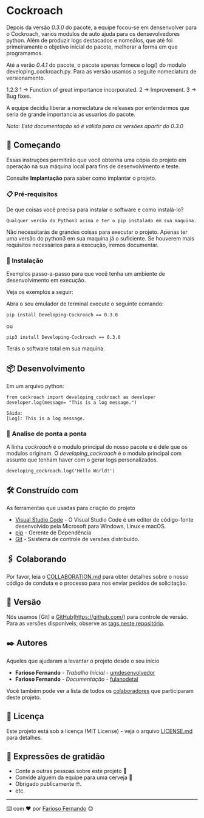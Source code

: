 # Cockroach

Depois da versão *0.3.0* do pacote, a equipe focou-se em densenvolver para o Cockroach, varios modulos de auto ajuda para os densevolvedores python. Além de produzir logs destacados e nomeálos, que até foi primeiramente o objetivo inicial do pacote, melhorar a forma em que programamos.

Até a verão *0.4.1* do pacote, o pacote apenas fornece o log() do modulo developing_cockroach.py.
Para as versão usamos a seguite nomeclatura de versionamento.

1.2.3
1 -> Function of great importance incorporated.
2 -> Improvement.
3 -> Bug fixes.

A equipe decidiu liberar a nomeclatura de releases por entendermos que seria de grande importancia as usuarios do pacote.

*Nota: Está documentação só é válida para as versões apartir do 0.3.0*

## 🚀 Começando

Essas instruções permitirão que você obtenha uma cópia do projeto em operação na sua máquina local para fins de desenvolvimento e teste.

Consulte **Implantação** para saber como implantar o projeto.

### 📋 Pré-requisitos

De que coisas você precisa para instalar o software e como instalá-lo?

```
Qualquer versão do Python3 acima e ter o pip instalado em sua maquina.
```

Não necessitarás de grandes coisas para executar o projeto. Apenas ter uma versão do python3 em sua maquina já o suficiente. Se houverem mais requisitos necessários para a execução, iremos documentar.

### 🔧 Instalação

Exemplos passo-a-passo para que você tenha um ambiente de desenvolvimento em execução.

Veja os exemplos a seguir:

Abra o seu emulador de terminal execute o seguinte comando:

```
pip install Developing-Cockroach == 0.3.0
```

ou

```
pip3 install Developing-Cockroach == 0.3.0
```

Terás o software total em sua maquina.

## 📦 Desenvolvimento

Em um arquivo python:

```
from cockroach import developing_cockroach as developer
developer.log(message= "This is a log message.")

Sáida:
[Log]: This is a log message.
```

### 🔩 Analise de ponta a ponta

A linha *cockroach* é o modulo principal do nosso pacote e é dele que os modulos originam.
O *developing_cockroach* é o modulo principal com assunto que tenham haver com o gerar logs personalizados.

```
developing_cockroach.log('Hello World!')
```

## 🛠️ Construído com

As ferramentas que usadas para criação do projeto

* [Visual Studio Code](https://code.visualstudio.com/) - O Visual Studio Code é um editor de código-fonte desenvolvido pela Microsoft para Windows, Linux e macOS.
* [pip](https://pypi.org/project/pip/) - Gerente de Dependência
* [Git](https://git-scm.com/) - Ssistema de controle de versões distribuído.

## 🖇️ Colaborando

Por favor, leia o [COLLABORATION.md](https://github.com/farioso-fernando/developer/blob/main/COLLABORATION.md) para obter detalhes sobre o nosso código de conduta e o processo para nos enviar pedidos de solicitação.

## 📌 Versão

Nós usamos [Git] e [GitHub](https://git-scm.com/)(https://github.com/) para controle de versão. Para as versões disponíveis, observe as [tags neste repositório](#).

## ✒️ Autores

Aqueles que ajudaram a levantar o projeto desde o seu início

* **Farioso Fernando** - *Trabalho Inicial* - [umdesenvolvedor](https://github.com/farioso-fernando)
* **Farioso Fernando** - *Documentação* - [fulanodetal](https://github.com/farioso-fernando)

Você também pode ver a lista de todos os [colaboradores](https://github.com/farioso-fernando/developer/contributors.md) que participaram deste projeto.

## 📄 Licença

Este projeto está sob a licença (MIT License) - veja o arquivo [LICENSE.md](https://github.com/farioso-fernando/developer/LICENSE) para detalhes.

## 🎁 Expressões de gratidão

* Conte a outras pessoas sobre este projeto 📢
* Convide alguém da equipe para uma cerveja 🍺
* Obrigado publicamente 🤓.
* etc.

---

⌨️ com ❤️ por [Farioso Fernando](https://gist.github.com/farioso-fernando) 😊
